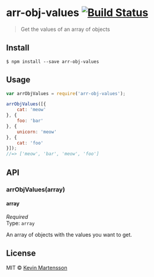 # arr-obj-values [![Build Status](https://travis-ci.org/kevva/arr-obj-values.svg?branch=master)](https://travis-ci.org/kevva/arr-obj-values)

> Get the values of an array of objects


## Install

```
$ npm install --save arr-obj-values
```


## Usage

```js
var arrObjValues = require('arr-obj-values');

arrObjValues([{
	cat: 'meow'
}, {
	foo: 'bar'
}, {
	unicorn: 'meow'
}, {
	cat: 'foo'
}]);
//=> ['meow', 'bar', 'meow', 'foo']
```


## API

### arrObjValues(array)

#### array

*Required*  
Type: `array`

An array of objects with the values you want to get.


## License

MIT © [Kevin Martensson](http://github.com/kevva)
